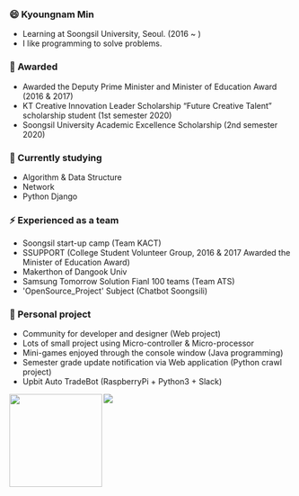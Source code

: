### 😄 Kyoungnam Min
- Learning at Soongsil University, Seoul. (2016 ~ )
- I like programming to solve problems.

### 🎉 Awarded
- Awarded the Deputy Prime Minister and Minister of Education Award (2016 & 2017)
- KT Creative Innovation Leader Scholarship “Future Creative Talent” scholarship student (1st semester 2020)
- Soongsil University Academic Excellence Scholarship (2nd semester 2020)

### 🌱 Currently studying
- Algorithm & Data Structure
- Network
- Python Django

### ⚡ Experienced as a team
- Soongsil start-up camp (Team KACT)
- SSUPPORT (College Student Volunteer Group, 2016 & 2017 Awarded the Minister of Education Award)
- Makerthon of Dangook Univ
- Samsung Tomorrow Solution Fianl 100 teams (Team ATS)
- 'OpenSource_Project' Subject (Chatbot Soongsili)
 
### 👯 Personal project
- Community for developer and designer (Web project)
- Lots of small project using Micro-controller & Micro-processor
- Mini-games enjoyed through the console window (Java programming)
- Semester grade update notification via Web application (Python crawl project)
- Upbit Auto TradeBot (RaspberryPi + Python3 + Slack)

<!-- ### 🛠Recently Used🛠
<img src="https://img.shields.io/badge/Python-3766AB?style=flat-square&logo=Python&logoColor=white">
<img src="https://img.shields.io/badge/C++-00599C?style=flat-square&logo=C%2B%2B&logoColor=white">
<img src="https://img.shields.io/badge/Django-092E20?style=flat-square&logo=Django&logoColor=white"> -->


<img align='left' src="https://github-readme-stats.vercel.app/api?username=KyoungnamMin&count_private=true&show_icons=true&theme=radical" height="165">
<img float='left' src="http://mazassumnida.wtf/api/v2/generate_badge?boj=alsrudska">



<!-- 👯 📫 How to reach me: ... -->
<!-- 😄 Pronouns: ... -->
<!-- ⚡ Fun fact: ... -->
<!-- 💬 Ask me about ... -->
